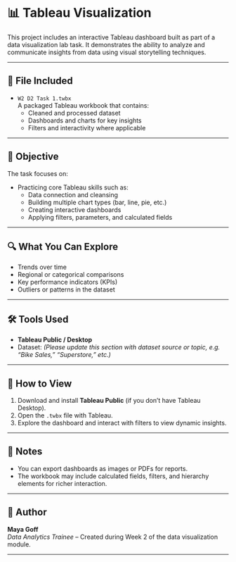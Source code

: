 # 📊 Tableau Visualization

This project includes an interactive Tableau dashboard built as part of a data visualization lab task. It demonstrates the ability to analyze and communicate insights from data using visual storytelling techniques.

---

## 📁 File Included

- `W2 D2 Task 1.twbx`  
  A packaged Tableau workbook that contains:
  - Cleaned and processed dataset
  - Dashboards and charts for key insights
  - Filters and interactivity where applicable

---

## 🧠 Objective

The task focuses on:
- Practicing core Tableau skills such as:
  - Data connection and cleansing
  - Building multiple chart types (bar, line, pie, etc.)
  - Creating interactive dashboards
  - Applying filters, parameters, and calculated fields

---

## 🔍 What You Can Explore

- Trends over time
- Regional or categorical comparisons
- Key performance indicators (KPIs)
- Outliers or patterns in the dataset

---

## 🛠 Tools Used

- **Tableau Public / Desktop**
- Dataset: *(Please update this section with dataset source or topic, e.g. “Bike Sales,” “Superstore,” etc.)*

---

## 🚀 How to View

1. Download and install **Tableau Public** (if you don’t have Tableau Desktop).
2. Open the `.twbx` file with Tableau.
3. Explore the dashboard and interact with filters to view dynamic insights.

---

## 📌 Notes

- You can export dashboards as images or PDFs for reports.
- The workbook may include calculated fields, filters, and hierarchy elements for richer interaction.

---

## 👤 Author

**Maya Goff**  
*Data Analytics Trainee* – Created during Week 2 of the data visualization module.

---

